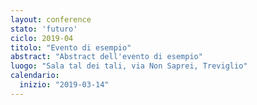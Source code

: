```yaml
---
layout: conference
stato: 'futuro'
ciclo: 2019-04
titolo: "Evento di esempio"
abstract: "Abstract dell'evento di esempio"
luogo: "Sala tal dei tali, via Non Saprei, Treviglio"
calendario:
  inizio: "2019-03-14"
---
```

